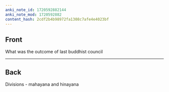 ```yaml
---
anki_note_id: 1720592882144
anki_note_mod: 1720592882
content_hash: 2cdf2b4b98972fa1308c7afe4e4023bf
---
```


## Front

What was the outcome of last buddhist council

<hr/>

## Back

Divisions - mahayana and hinayana